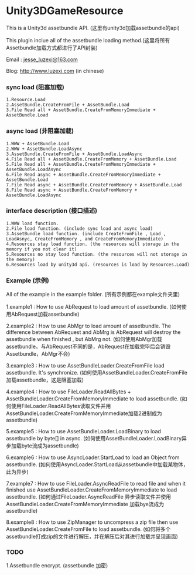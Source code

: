 Unity3DGameResource
===================

This is a Unity3d assetbundle API. (这里有unity3d加载assetbundle的api)

This plugin inclue all of the assetbundle loading method.(这里将所有Assetbundle加载方式都进行了API封装)

Email : jesse_luzexi@163.com

Blog: http://www.luzexi.com (in chinese)
  

### sync load (阻塞加载)
	1.Resource.Load
	2.AssetBundle.CreateFromFile + AssetBundle.Load
	3.File Read all + AssetBundle.CreateFromMemoryImmediate + AssetBundle.Load

### async load (非阻塞加载)
	1.WWW + AssetBundle.Load
	2.WWW + AssetBundle.LoadAsync
	3.AssetBundle.CreateFromFile + AssetBundle.LoadAsync
	4.File Read all + AssetBundle.CreateFromMemory + AssetBundle.Load
	5.File Read all + AssetBundle.CreateFromMemoryImmediate + AssetBundle.LoadAsync
	6.File Read async + AssetBundle.CreateFromMemoryImmediate + AssetBundle.Load
	7.File Read async + AssetBundle.CreateFromMemory + AssetBundle.Load
	8.File Read async + AssetBundle.CreateFromMemory + AssetBundle.LoadAsync

### interface description (接口描述)
    1.WWW load function.
    2.File load function. (include sync load and async load)
    3.AssetBundle load function. (include CreateFromFile , Load , LoadAsnyc, CreateFromMemory , and CreateFromMemoryImmediate)
    4.Resources stay load function. (the resources will storage in the memory if you not clear it)
    5.Resources no stay load function. (the resources will not storage in the memory)
    6.Resources load by unity3d api. (resources is load by Resources.Load)

### Example (示例)
All of the example in the example folder. (所有示例都在example文件夹里)

1.example1 : How to use AbRequest to load amount of assetbundle. (如何使用AbRequest加载assetbundle)

2.example2 : How to use AbMgr to load amount of assetbundle. The difference between AbRequest and AbMrg is AbRequest will destroy the assetbundle when finished , but AbMrg not. (如何使用AbMgr加载assetbundle。与AbRequest不同的是，AbRequest在加载完毕后会销毁Assetbundle，AbMgr不会)

3.example3 : How to use AssetBundleLoader.CreateFromFile load assetbundle. It's synchronize. (如何使用AssetBundleLoader.CreateFromFile加载assetbundle，这是阻塞加载)

4.example4 : How to use FileLoader.ReadAllBytes + AssetBundleLoader.CreateFromMemoryImmediate to load assetbundle. (如何使用FileLoader.ReadAllBytes读取文件并用AssetBundleLoader.CreateFromMemoryImmediate加载2进制成为assetbundle)

5.example5 : How to use AssetBundleLoader.LoadBinary to load assetbundle by byte[] in async. (如何使用AssetBundleLoader.LoadBinary异步加载byte流成为assetbundle)

6.example6 : How to use AsyncLoader.StartLoad to load an Object from assetbundle. (如何使用AsyncLoader.StartLoad从assetbundle中加载某物体，此为异步)

7.example7 : How to use FileLoader.AsyncReadFile to read file and when it finished use AssetBundleLoader.CreateFromMemoryImmediate to load assetbundle. (如何通过FileLoader.AsyncReadFile 异步读取文件并使用AssetBundleLoader.CreateFromMemoryImmediate 加载bye流成为assetbundle)

8.example8 : How to use ZipManager to uncompress a zip file then use AssetBundleLoader.CreateFromFile to load assetbundle. (如何将多个assetbundle打成zip的文件进行解压，并在解压后对其进行加载并呈现画面)

### TODO
1.Assetbundle encrypt. (assetbundle 加密)
